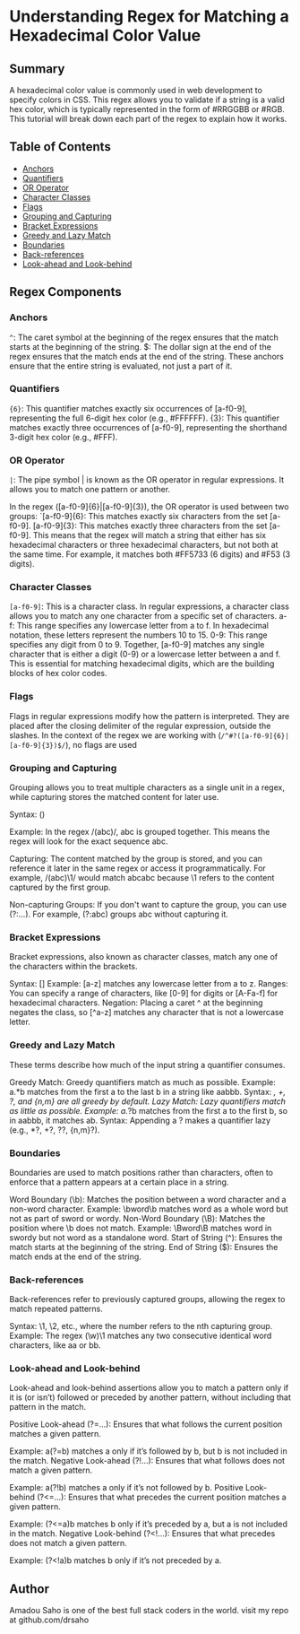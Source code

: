# Understanding Regex for Matching a Hexadecimal Color Value


## Summary

A hexadecimal color value is commonly used in web development to specify colors in CSS. This regex allows you to validate if a string is a valid hex color, which is typically represented in the form of #RRGGBB or #RGB. This tutorial will break down each part of the regex to explain how it works.

## Table of Contents

- [Anchors](#anchors)
- [Quantifiers](#quantifiers)
- [OR Operator](#or-operator)
- [Character Classes](#character-classes)
- [Flags](#flags)
- [Grouping and Capturing](#grouping-and-capturing)
- [Bracket Expressions](#bracket-expressions)
- [Greedy and Lazy Match](#greedy-and-lazy-match)
- [Boundaries](#boundaries)
- [Back-references](#back-references)
- [Look-ahead and Look-behind](#look-ahead-and-look-behind)

## Regex Components

### Anchors
`^`: The caret symbol at the beginning of the regex ensures that the match starts at the beginning of the string.
$: The dollar sign at the end of the regex ensures that the match ends at the end of the string.
These anchors ensure that the entire string is evaluated, not just a part of it.


### Quantifiers

`{6}`: This quantifier matches exactly six occurrences of [a-f0-9], representing the full 6-digit hex color (e.g., #FFFFFF).
{3}: This quantifier matches exactly three occurrences of [a-f0-9], representing the shorthand 3-digit hex color (e.g., #FFF).

### OR Operator
`|`: The pipe symbol | is known as the OR operator in regular expressions. It allows you to match one pattern or another.

In the regex ([a-f0-9]{6}|[a-f0-9]{3}), the OR operator is used between two groups:
`[a-f0-9]{6}: This matches exactly six characters from the set [a-f0-9].
[a-f0-9]{3}: This matches exactly three characters from the set [a-f0-9].
This means that the regex will match a string that either has six hexadecimal characters or three hexadecimal characters, but not both at the same time. For example, it matches both #FF5733 (6 digits) and #F53 (3 digits).

### Character Classes

`[a-f0-9]`: This is a character class. In regular expressions, a character class allows you to match any one character from a specific set of characters.
a-f: This range specifies any lowercase letter from a to f. In hexadecimal notation, these letters represent the numbers 10 to 15.
0-9: This range specifies any digit from 0 to 9.
Together, [a-f0-9] matches any single character that is either a digit (0-9) or a lowercase letter between a and f. This is essential for matching hexadecimal digits, which are the building blocks of hex color codes.

### Flags
Flags in regular expressions modify how the pattern is interpreted. They are placed after the closing delimiter of the regular expression, outside the slashes. In the context of the regex we are working with (`/^#?([a-f0-9]{6}|[a-f0-9]{3})$/`), no flags are used

### Grouping and Capturing
Grouping allows you to treat multiple characters as a single unit in a regex, while capturing stores the matched content for later use.

Syntax: ()

Example: In the regex /(abc)/, abc is grouped together. This means the regex will look for the exact sequence abc.

Capturing: The content matched by the group is stored, and you can reference it later in the same regex or access it programmatically. For example, /(abc)\1/ would match abcabc because \1 refers to the content captured by the first group.

Non-capturing Groups: If you don't want to capture the group, you can use (?:...). For example, (?:abc) groups abc without capturing it.


### Bracket Expressions
Bracket expressions, also known as character classes, match any one of the characters within the brackets.

Syntax: []
Example: [a-z] matches any lowercase letter from a to z.
Ranges: You can specify a range of characters, like [0-9] for digits or [A-Fa-f] for hexadecimal characters.
Negation: Placing a caret ^ at the beginning negates the class, so [^a-z] matches any character that is not a lowercase letter.

### Greedy and Lazy Match
These terms describe how much of the input string a quantifier consumes.

Greedy Match: Greedy quantifiers match as much as possible.
Example: a.*b matches from the first a to the last b in a string like aabbb.
Syntax: *, +, ?, and {n,m} are all greedy by default.
Lazy Match: Lazy quantifiers match as little as possible.
Example: a.*?b matches from the first a to the first b, so in aabbb, it matches ab.
Syntax: Appending a ? makes a quantifier lazy (e.g., *?, +?, ??, {n,m}?).

### Boundaries
Boundaries are used to match positions rather than characters, often to enforce that a pattern appears at a certain place in a string.

Word Boundary (\b): Matches the position between a word character and a non-word character.
Example: \bword\b matches word as a whole word but not as part of sword or wordy.
Non-Word Boundary (\B): Matches the position where \b does not match.
Example: \Bword\B matches word in swordy but not word as a standalone word.
Start of String (^): Ensures the match starts at the beginning of the string.
End of String ($): Ensures the match ends at the end of the string.

### Back-references
Back-references refer to previously captured groups, allowing the regex to match repeated patterns.

Syntax: \1, \2, etc., where the number refers to the nth capturing group.
Example: The regex (\w)\1 matches any two consecutive identical word characters, like aa or bb.

### Look-ahead and Look-behind
Look-ahead and look-behind assertions allow you to match a pattern only if it is (or isn’t) followed or preceded by another pattern, without including that pattern in the match.

Positive Look-ahead (?=...): Ensures that what follows the current position matches a given pattern.

Example: a(?=b) matches a only if it’s followed by b, but b is not included in the match.
Negative Look-ahead (?!...): Ensures that what follows does not match a given pattern.

Example: a(?!b) matches a only if it’s not followed by b.
Positive Look-behind (?<=...): Ensures that what precedes the current position matches a given pattern.

Example: (?<=a)b matches b only if it’s preceded by a, but a is not included in the match.
Negative Look-behind (?<!...): Ensures that what precedes does not match a given pattern.

Example: (?<!a)b matches b only if it’s not preceded by a.

## Author

Amadou Saho is one of the best full stack coders in the world. visit my repo at github.com/drsaho
